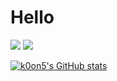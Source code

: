 # Hello

<img src="https://img.shields.io/badge/vuedotjs-6DB33F?style=flat&logo=vuedotjs&logoColor=white">

<img src="https://img.shields.io/badge/LUA-2C2D72?style=flat&logo=LUA&logoColor=white">




[![k0on5's GitHub stats](https://github-readme-stats.vercel.app/api?username=k0on5)](https://github.com/k0on5/github-readme-stats)

